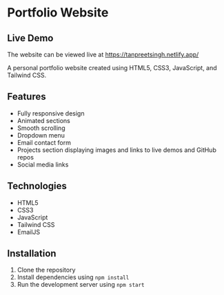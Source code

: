 # Portfolio Website

## Live Demo
The website can be viewed live at https://tanpreetsingh.netlify.app/

A personal portfolio website created using HTML5, CSS3, JavaScript, and Tailwind CSS.

## Features

- Fully responsive design
- Animated sections
- Smooth scrolling
- Dropdown menu
- Email contact form
- Projects section displaying images and links to live demos and GitHub repos
- Social media links

## Technologies

- HTML5
- CSS3
- JavaScript
- Tailwind CSS
- EmailJS

## Installation

1. Clone the repository
2. Install dependencies using `npm install`
3. Run the development server using `npm start`
